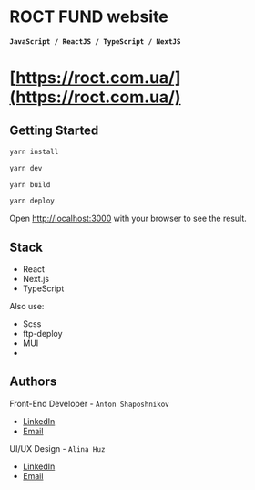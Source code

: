 # ROCT FUND website

#### `JavaScript / ReactJS / TypeScript / NextJS`

# [https://roct.com.ua/](https://roct.com.ua/)

## Getting Started

```bash
yarn install

yarn dev

yarn build

yarn deploy
```

Open [http://localhost:3000](http://localhost:3000) with your browser to see the
result.

## Stack

- React
- Next.js
- TypeScript

Also use:

- Scss
- ftp-deploy
- MUI
-

## Authors

Front-End Developer -
`Anton Shaposhnikov`

- [LinkedIn](https://www.linkedin.com/in/shaposhnikov-dev/)
- [Email](mailto:shaposhnikov.web@gmail.com)

UI/UX Design -
`Alina Huz`

- [LinkedIn](https://www.linkedin.com/in/alina-huz-design/)
- [Email](mailto:alina.huz.design@gmail.com)
